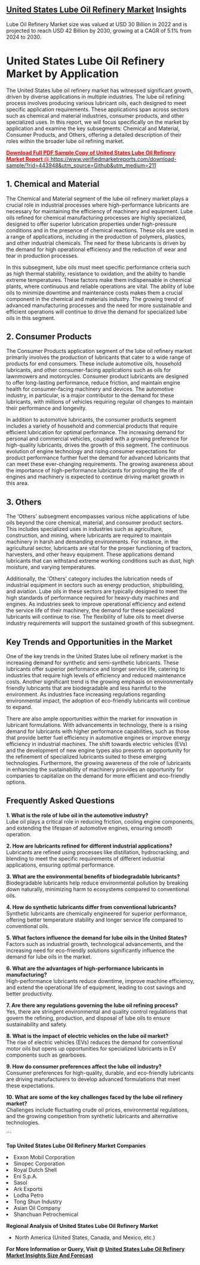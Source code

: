 <h2><a href="https://www.verifiedmarketreports.com/download-sample/?rid=443948&amp;utm_source=Github&amp;utm_medium=211" target="_blank">United States Lube Oil Refinery Market</a> Insights</h2><p>Lube Oil Refinery Market size was valued at USD 30 Billion in 2022 and is projected to reach USD 42 Billion by 2030, growing at a CAGR of 5.1% from 2024 to 2030.</p><p><h1>United States Lube Oil Refinery Market by Application</h1><p>The United States lube oil refinery market has witnessed significant growth, driven by diverse applications in multiple industries. The lube oil refining process involves producing various lubricant oils, each designed to meet specific application requirements. These applications span across sectors such as chemical and material industries, consumer products, and other specialized uses. In this report, we will focus specifically on the market by application and examine the key subsegments: Chemical and Material, Consumer Products, and Others, offering a detailed description of their roles within the broader lube oil refining market. <a href="#"><p><span class=""><span style="color: #ff0000;"><strong>Download Full PDF Sample Copy of United States Lube Oil Refinery Market Report</strong> @ </span><a href="https://www.verifiedmarketreports.com/download-sample/?rid=443948&amp;utm_source=Github&amp;utm_medium=211" target="_blank">https://www.verifiedmarketreports.com/download-sample/?rid=443948&amp;utm_source=Github&amp;utm_medium=211</a></span></p></a></p><h2>1. Chemical and Material</h2><p>The Chemical and Material segment of the lube oil refinery market plays a crucial role in industrial processes where high-performance lubricants are necessary for maintaining the efficiency of machinery and equipment. Lube oils refined for chemical manufacturing processes are highly specialized, designed to offer superior lubrication properties under high-pressure conditions and in the presence of chemical reactions. These oils are used in a range of applications, including in the production of polymers, plastics, and other industrial chemicals. The need for these lubricants is driven by the demand for high operational efficiency and the reduction of wear and tear in production processes.</p><p>In this subsegment, lube oils must meet specific performance criteria such as high thermal stability, resistance to oxidation, and the ability to handle extreme temperatures. These factors make them indispensable in chemical plants, where continuous and reliable operations are vital. The ability of lube oils to minimize downtime and maintenance costs makes them a crucial component in the chemical and materials industry. The growing trend of advanced manufacturing processes and the need for more sustainable and efficient operations will continue to drive the demand for specialized lube oils in this segment.</p><h2>2. Consumer Products</h2><p>The Consumer Products application segment of the lube oil refinery market primarily involves the production of lubricants that cater to a wide range of products for end consumers. These include automotive oils, household lubricants, and other consumer-facing applications such as oils for lawnmowers and motorcycles. Consumer product lubricants are designed to offer long-lasting performance, reduce friction, and maintain engine health for consumer-facing machinery and devices. The automotive industry, in particular, is a major contributor to the demand for these lubricants, with millions of vehicles requiring regular oil changes to maintain their performance and longevity.</p><p>In addition to automotive lubricants, the consumer products segment includes a variety of household and commercial products that require efficient lubrication for optimal performance. The increasing demand for personal and commercial vehicles, coupled with a growing preference for high-quality lubricants, drives the growth of this segment. The continuous evolution of engine technology and rising consumer expectations for product performance further fuel the demand for advanced lubricants that can meet these ever-changing requirements. The growing awareness about the importance of high-performance lubricants for prolonging the life of engines and machinery is expected to continue driving market growth in this area.</p><h2>3. Others</h2><p>The 'Others' subsegment encompasses various niche applications of lube oils beyond the core chemical, material, and consumer product sectors. This includes specialized uses in industries such as agriculture, construction, and mining, where lubricants are required to maintain machinery in harsh and demanding environments. For instance, in the agricultural sector, lubricants are vital for the proper functioning of tractors, harvesters, and other heavy equipment. These applications demand lubricants that can withstand extreme working conditions such as dust, high moisture, and varying temperatures.</p><p>Additionally, the 'Others' category includes the lubrication needs of industrial equipment in sectors such as energy production, shipbuilding, and aviation. Lube oils in these sectors are typically designed to meet the high standards of performance required for heavy-duty machines and engines. As industries seek to improve operational efficiency and extend the service life of their machinery, the demand for these specialized lubricants will continue to rise. The flexibility of lube oils to meet diverse industry requirements will support the sustained growth of this subsegment.</p><h2>Key Trends and Opportunities in the Market</h2><p>One of the key trends in the United States lube oil refinery market is the increasing demand for synthetic and semi-synthetic lubricants. These lubricants offer superior performance and longer service life, catering to industries that require high levels of efficiency and reduced maintenance costs. Another significant trend is the growing emphasis on environmentally friendly lubricants that are biodegradable and less harmful to the environment. As industries face increasing regulations regarding environmental impact, the adoption of eco-friendly lubricants will continue to expand.</p><p>There are also ample opportunities within the market for innovation in lubricant formulations. With advancements in technology, there is a rising demand for lubricants with higher performance capabilities, such as those that provide better fuel efficiency in automotive engines or improve energy efficiency in industrial machines. The shift towards electric vehicles (EVs) and the development of new engine types also presents an opportunity for the refinement of specialized lubricants suited to these emerging technologies. Furthermore, the growing awareness of the role of lubricants in enhancing the sustainability of machinery provides an opportunity for companies to capitalize on the demand for more efficient and eco-friendly options.</p><h2>Frequently Asked Questions</h2><p><strong>1. What is the role of lube oil in the automotive industry?</strong><br>Lube oil plays a critical role in reducing friction, cooling engine components, and extending the lifespan of automotive engines, ensuring smooth operation.</p><p><strong>2. How are lubricants refined for different industrial applications?</strong><br>Lubricants are refined using processes like distillation, hydrocracking, and blending to meet the specific requirements of different industrial applications, ensuring optimal performance.</p><p><strong>3. What are the environmental benefits of biodegradable lubricants?</strong><br>Biodegradable lubricants help reduce environmental pollution by breaking down naturally, minimizing harm to ecosystems compared to conventional oils.</p><p><strong>4. How do synthetic lubricants differ from conventional lubricants?</strong><br>Synthetic lubricants are chemically engineered for superior performance, offering better temperature stability and longer service life compared to conventional oils.</p><p><strong>5. What factors influence the demand for lube oils in the United States?</strong><br>Factors such as industrial growth, technological advancements, and the increasing need for eco-friendly solutions significantly influence the demand for lube oils in the market.</p><p><strong>6. What are the advantages of high-performance lubricants in manufacturing?</strong><br>High-performance lubricants reduce downtime, improve machine efficiency, and extend the operational life of equipment, leading to cost savings and better productivity.</p><p><strong>7. Are there any regulations governing the lube oil refining process?</strong><br>Yes, there are stringent environmental and quality control regulations that govern the refining, production, and disposal of lube oils to ensure sustainability and safety.</p><p><strong>8. What is the impact of electric vehicles on the lube oil market?</strong><br>The rise of electric vehicles (EVs) reduces the demand for conventional motor oils but opens up opportunities for specialized lubricants in EV components such as gearboxes.</p><p><strong>9. How do consumer preferences affect the lube oil industry?</strong><br>Consumer preferences for high-quality, durable, and eco-friendly lubricants are driving manufacturers to develop advanced formulations that meet these expectations.</p><p><strong>10. What are some of the key challenges faced by the lube oil refinery market?</strong><br>Challenges include fluctuating crude oil prices, environmental regulations, and the growing competition from synthetic lubricants and alternative technologies.</p>```</p><p><strong>Top United States Lube Oil Refinery Market Companies</strong></p><div data-test-id=""><p><li>Exxon Mobil Corporation</li><li> Sinopec Corporation</li><li> Royal Dutch Shell</li><li> Eni S.p.A.</li><li> Sasol</li><li> Ark Exports</li><li> Lodha Petro</li><li> Tong Shun Industry</li><li> Asian Oil Company</li><li> Shanchuan Petrochemical</li></p><div><strong>Regional Analysis of&nbsp;United States Lube Oil Refinery Market</strong></div><ul><li dir="ltr"><p dir="ltr">North America&nbsp;(United States, Canada, and Mexico, etc.)</p></li></ul><p><strong>For More Information or Query, Visit @&nbsp;</strong><strong><a href="https://www.verifiedmarketreports.com/product/lube-oil-refinery-market/?utm_source=Github&amp;utm_medium=211" target="_blank">United States Lube Oil Refinery Market Insights Size And Forecast</a></strong></p></div>
